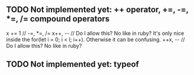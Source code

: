 ## TODO Not implemented yet: ++ operator, +=, -=, *=, /= compound operators
x += 1 // -=, *=, /=
x++, -- // Do I allow this? No like in ruby? It's only nice inside the for(let i = 0; i < l; i++). Otherwise it can be confusing.
++x, -- // Do I allow this? No like in ruby?

## TODO Not implemented yet: typeof